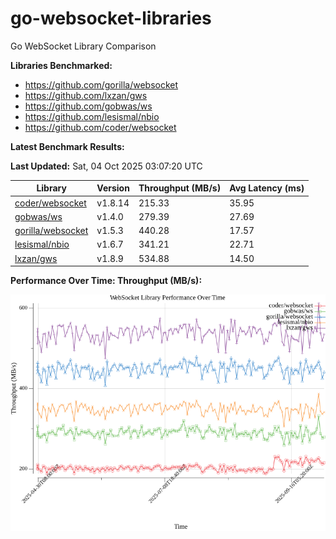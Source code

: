 # go-websocket-libraries

Go WebSocket Library Comparison

**Libraries Benchmarked:**

- https://github.com/gorilla/websocket
- https://github.com/lxzan/gws
- https://github.com/gobwas/ws
- https://github.com/lesismal/nbio
- https://github.com/coder/websocket

**Latest Benchmark Results:**

<!-- BENCHMARK_TABLE_START -->
**Last Updated:** Sat, 04 Oct 2025 03:07:20 UTC

| Library                                         | Version         | Throughput (MB/s) | Avg Latency (ms) |
| ----------------------------------------------- | --------------- | ----------------- | ---------------- |
| [coder/websocket](https://github.com/coder/websocket) | v1.8.14 | 215.33 | 35.95 |
| [gobwas/ws](https://github.com/gobwas/ws) | v1.4.0 | 279.39 | 27.69 |
| [gorilla/websocket](https://github.com/gorilla/websocket) | v1.5.3 | 440.28 | 17.57 |
| [lesismal/nbio](https://github.com/lesismal/nbio) | v1.6.7 | 341.21 | 22.71 |
| [lxzan/gws](https://github.com/lxzan/gws) | v1.8.9 | 534.88 | 14.50 |
<!-- BENCHMARK_TABLE_END -->

**Performance Over Time: Throughput (MB/s):**

![Benchmark Performance Graph](benchmark_performance.png)